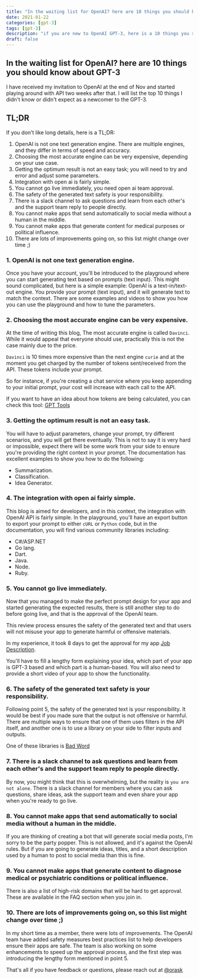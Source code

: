 ```yaml
---
title: "In the waiting list for OpenAI? here are 10 things you should know about GPT-3"
date: 2021-01-22
categories: [gpt-3]
tags: [gpt-3]
description: "if you are new to OpenAI GPT-3, here is a 10 things you should know about it to manage your expectations and know the limits"
draft: false
---
```


## In the waiting list for OpenAI? here are 10 things you should know about GPT-3

I have received my invitation to OpenAI at the end of Nov and started playing around with API two weeks after that. I will list the top 10 things I didn't know or didn't expect as a newcomer to the GPT-3.

## TL;DR

If you don't like long details, here is a TL;DR:

1. OpenAI is not one text generation engine. There are multiple engines, and they differ in terms of speed and accuracy.
2. Choosing the most accurate engine can be very expensive, depending on your use case.
3. Getting the optimum result is not an easy task; you will need to try and error and adjust some parameters.
4. Integration with open ai is fairly simple.
5. You cannot go live immediately, you need open ai team approval.
6. The safety of the generated text safety is your responsibility.
7. There is a slack channel to ask questions and learn from each other's and the support team reply to people directly.
8. You cannot make apps that send automatically to social media without a human in the middle.
9. You cannot make apps that generate content for medical purposes or political influence.
10. There are lots of improvements going on, so this list might change over time ;)

### 1. OpenAI is not one text generation engine.

Once you have your account, you'll be introduced to the playground where you can start generating text based on prompts (text input). This might sound complicated, but here is a simple example:
OpenAI is a text-in/text-out engine. You provide your prompt (text input), and it will generate text to match the context.
There are some examples and videos to show you how you can use the playground and how to tune the parameters.

### 2. Choosing the most accurate engine can be very expensive.

At the time of writing this blog, The most accurate engine is called `Davinci`. While it would appeal that everyone should use, practically this is not the case mainly due to the price.

`Davinci` is 10 times more expensive than the next engine `curie` and at the moment you get charged by the number of tokens sent/received from the API. These tokens include your prompt.

So for instance, if you're creating a chat service where you keep appending to your initial prompt, your cost will increase with each call to the API.

If you want to have an idea about how tokens are being calculated, you can check this tool:
[GPT Tools](https://www.gpttools.com)

### 3. Getting the optimum result is not an easy task.

You will have to adjust parameters, change your prompt, try different scenarios, and you will get there eventually. This is not to say it is very hard or impossible, expect there will be some work from your side to ensure you're providing the right context in your prompt.
The documentation has excellent examples to show you how to do the following:

- Summarization.
- Classification.
- Idea Generator.

### 4. The integration with open ai fairly simple.

This blog is aimed for developers, and in this context, the integration with OpenAI API is fairly simple. In the playground, you'll have an export button to export your prompt to either `cURL` or `Python` code, but in the documentation, you will find various community libraries including:

- C#/ASP.NET
- Go lang.
- Dart.
- Java.
- Node.
- Ruby.

### 5. You cannot go live immediately.

Now that you managed to make the perfect prompt design for your app and started generating the expected results, there is still another step to do before going live, and that is the approval of the OpenAI team.

This review process ensures the safety of the generated text and that users will not misuse your app to generate harmful or offensive materials.

In my experience, it took 8 days to get the approval for my app [Job Description](https://jobdescription.ai).

You'll have to fill a lengthy form explaining your idea, which part of your app is GPT-3 based and which part is a human-based.
You will also need to provide a short video of your app to show the functionality.

### 6. The safety of the generated text safety is your responsibility.

Following point 5, the safety of the generated text is your responsibility. It would be best if you made sure that the output is not offensive or harmful.
There are multiple ways to ensure that one of them uses filters in the API itself, and another one is to use a library on your side to filter inputs and outputs.

One of these libraries is [Bad Word](https://github.com/web-mech/badwords#readme)

### 7. There is a slack channel to ask questions and learn from each other's and the support team reply to people directly.

By now, you might think that this is overwhelming, but the reality is `you are not alone`. There is a slack channel for members where you can ask questions, share ideas, ask the support team and even share your app when you're ready to go live.

### 8. You cannot make apps that send automatically to social media without a human in the middle.

If you are thinking of creating a bot that will generate social media posts, I'm sorry to be the party popper. This is not allowed, and it's against the OpenAI rules. But if you are going to generate ideas, titles, and a short description used by a human to post to social media than this is fine.

### 9. You cannot make apps that generate content to diagnose medical or psychiatric conditions or political influence.

There is also a list of high-risk domains that will be hard to get approval. These are available in the FAQ section when you join in.

### 10. There are lots of improvements going on, so this list might change over time ;)

In my short time as a member, there were lots of improvements. The OpenAI team have added safety measures best practices list to help developers ensure their apps are safe. The team is also working on some enhancements to speed up the approval process, and the first step was introducing the lengthy form mentioned in point 5.

That's all if you have feedback or questions, please reach out at [@orask](https://www.twitter.com/orask)
